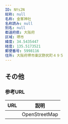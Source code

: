 ```yaml
---
ID: NYs2N
総称: null
名称: 金峯神社
名称読み: null
別名: null
都道府県: 大阪府
区域: 堺市
緯度: 34.5435447
経度: 135.5173521
郵便番号: 5998116
住所: 大阪府堺市東区野尻町４９５
---
```


## その他

### 参考URL

| URL | 説明          |
| --- | ------------- |
|     | OpenStreetMap |
